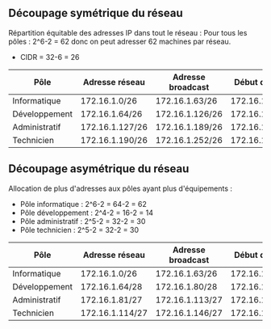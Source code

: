 ## Découpage symétrique du réseau

Répartition équitable des adresses IP dans tout le réseau :
Pour tous les pôles : 2^6-2 = 62 donc on peut adresser 62 machines par réseau.
- CIDR = 32-6 = 26

| Pôle          | Adresse réseau  | Adresse broadcast | Début de plage  | Fin de plage    |
| ------------- | --------------- | ----------------- | --------------- | --------------- |
| Informatique  | 172.16.1.0/26   | 172.16.1.63/26    | 172.16.1.1/26   | 172.16.1.62/26  |
| Développement | 172.16.1.64/26  | 172.16.1.126/26   | 172.16.1.65/26  | 172.16.1.125/26 |
| Administratif | 172.16.1.127/26 | 172.16.1.189/26   | 172.16.1.128/26 | 172.16.1.188/26 |
| Technicien    | 172.16.1.190/26 | 172.16.1.252/26   | 172.16.1.191/26 | 172.16.1.251/26 |

## Découpage asymétrique du réseau

Allocation de plus d'adresses aux pôles ayant plus d'équipements :
- Pôle informatique : 2^6-2 = 64-2 = 62
- Pôle développement : 2^4-2 = 16-2 = 14
- Pôle administratif : 2^5-2 = 32-2 = 30
- Pôle technicien : 2^5-2 = 32-2 = 30

| Pôle          | Adresse réseau  | Adresse broadcast | Début de plage  | Fin de plage    |
| ------------- | --------------- | ----------------- | --------------- | --------------- |
| Informatique  | 172.16.1.0/26   | 172.16.1.63/26    | 172.16.1.1/26   | 172.16.1.62/26  |
| Développement | 172.16.1.64/28  | 172.16.1.80/28   | 172.16.1.65/28  | 172.16.1.79/28 |
| Administratif | 172.16.1.81/27 | 172.16.1.113/27   | 172.16.1.82/27 | 172.16.1.112/27 |
| Technicien    | 172.16.1.114/27 | 172.16.1.146/27   | 172.16.1.115/27 | 172.16.1.145/27 |
